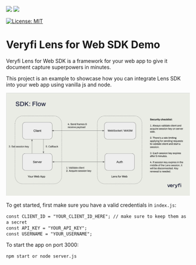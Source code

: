 <img src="https://user-images.githubusercontent.com/30125790/212157461-58bdc714-2f89-44c2-8e4d-d42bee74854e.png#gh-dark-mode-only" width="200">
<img src="https://user-images.githubusercontent.com/30125790/212157486-bfd08c5d-9337-4b78-be6f-230dc63838ba.png#gh-light-mode-only" width="200">

[![License: MIT](https://img.shields.io/badge/License-MIT-green.svg)](https://opensource.org/licenses/MIT)

# Veryfi Lens for Web SDK Demo

Veryfi Lens for Web SDK is a framework for your web app to give it document capture superpowers in minutes.

This project is an example to showcase how you can integrate Lens SDK into your web app using vanilla js and node.

<img src="flow.png">


To get started, first make sure you have a valid credentials in `index.js`:

```
const CLIENT_ID = "YOUR_CLIENT_ID_HERE"; // make sure to keep them as a secret
const API_KEY = "YOUR_API_KEY";
const USERNAME = "YOUR_USERNAME";
```

To start the app on port 3000:
```
npm start or node server.js
```

